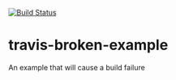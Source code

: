 [![Build Status](https://travis-ci.org/harryhoch/travis-broken-example.svg?branch=master)](https://travis-ci.org/harryhoch/travis-broken-example)

# travis-broken-example

An example that will cause a build failure
